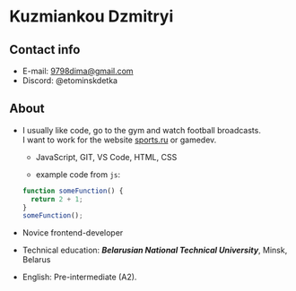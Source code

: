 # Kuzmiankou Dzmitryi

## Contact info

- E-mail: 9798dima@gmail.com
- Discord: @etominskdetka

## About

- I usually like code, go to the gym and watch football broadcasts.<br/>
  I want to work for the website [sports.ru](https://www.sports.ru/) or gamedev.

  - JavaScript, GIT, VS Code, HTML, CSS

  - example code from `js`:

  ```javascript
  function someFunction() {
    return 2 + 1;
  }
  someFunction();
  ```
- Novice frontend-developer

- Technical education: **_Belarusian National Technical University_**,
  Minsk, Belarus

- English: Pre-intermediate (A2).